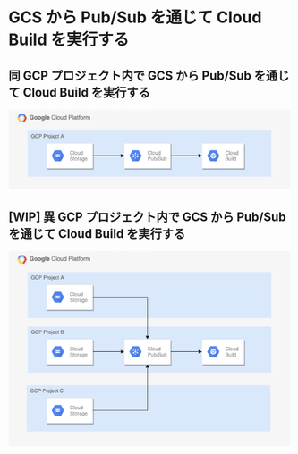 # GCS から Pub/Sub を通じて Cloud Build を実行する

## 同 GCP プロジェクト内で GCS から Pub/Sub を通じて Cloud Build を実行する

![](./gcs/img/01.png)

## [WIP] 異 GCP プロジェクト内で GCS から Pub/Sub を通じて Cloud Build を実行する

![](./gcs-multi/img/01.png)
